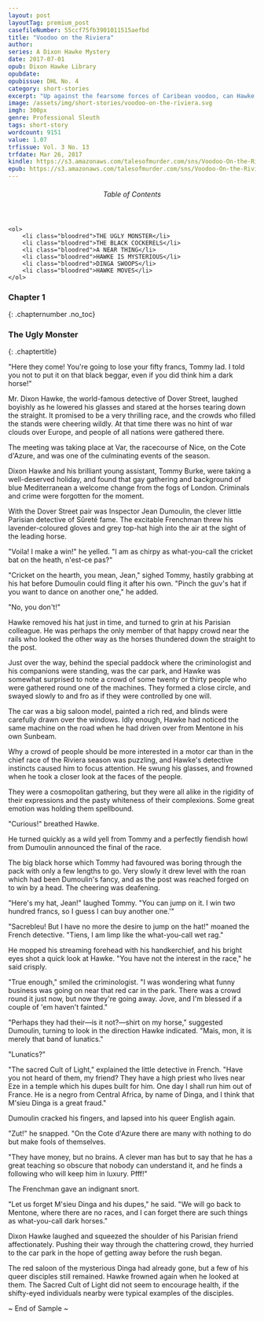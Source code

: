 ```yaml
---
layout: post
layoutTag: premium_post
casefileNumber: 55ccf75fb3901011515aefbd
title: "Voodoo on the Riviera"
author:
series: A Dixon Hawke Mystery 
date: 2017-07-01
opub: Dixon Hawke Library 
opubdate: 
opubissue: DHL No. 4
category: short-stories
excerpt: "Up against the fearsome forces of Caribean voodoo, can Hawke and his assistant Tommy Burke defeat the forces of dark magic?"
image: /assets/img/short-stories/voodoo-on-the-riviera.svg
imgh: 300px
genre: Professional Sleuth
tags: short-story
wordcount: 9151
value: 1.07
trfissue: Vol. 3 No. 13
trfdate: Mar 26, 2017
kindle: https://s3.amazonaws.com/talesofmurder.com/sns/Voodoo-On-the-Riviera.mobi
epub: https://s3.amazonaws.com/talesofmurder.com/sns/Voodoo-On-the-Riviera.epub
---
```


<div class="toc">
	<header>
		<h6>Table of Contents</h6>
	</header>
	
	<ol>
		<li class="bloodred">THE UGLY MONSTER</li>
		<li class="bloodred">THE BLACK COCKERELS</li>
		<li class="bloodred">A NEAR THING</li>
		<li class="bloodred">HAWKE IS MYSTERIOUS</li>
		<li class="bloodred">DINGA SWOOPS</li>
		<li class="bloodred">HAWKE MOVES</li>
	</ol>
</div> <!-- table-of-contents -->

### Chapter 1
{: .chapternumber .no_toc}

### The Ugly Monster
{: .chaptertitle}

&quot;Here they come! You&#39;re going to lose your fifty francs, Tommy lad. I told you not to put it on that black beggar, even if you did think him a dark horse!&quot;

Mr. Dixon Hawke, the world-famous detective of Dover Street, laughed boyishly as he lowered his glasses and stared at the horses tearing down the straight. It promised to be a very thrilling race, and the crowds who filled the stands were cheering wildly. At that time there was no hint of war clouds over Europe, and people of all nations were gathered there.

The meeting was taking place at Var, the racecourse of Nice, on the Cote d&#39;Azure, and was one of the culminating events of the season.

Dixon Hawke and his brilliant young assistant, Tommy Burke, were taking a well-deserved holiday, and found that gay gathering and background of blue Mediterranean a welcome change from the fogs of London. Criminals and crime were forgotten for the moment.

With the Dover Street pair was Inspector Jean Dumoulin, the clever little Parisian detective of Sûreté fame. The excitable Frenchman threw his lavender-coloured gloves and grey top-hat high into the air at the sight of the leading horse.

&quot;Voila! I make a win!&quot; he yelled. &quot;I am as chirpy as what-you-call the cricket bat on the heath, n&#39;est-ce pas?&quot;

&quot;Cricket on the hearth, you mean, Jean,&quot; sighed Tommy, hastily grabbing at his hat before Dumoulin could fling it after his own. &quot;Pinch the guv&#39;s hat if you want to dance on another one,&quot; he added.

&quot;No, you don&#39;t!&quot;

Hawke removed his hat just in time, and turned to grin at his Parisian colleague. He was perhaps the only member of that happy crowd near the rails who looked the other way as the horses thundered down the straight to the post.

Just over the way, behind the special paddock where the criminologist and his companions were standing, was the car park, and Hawke was somewhat surprised to note a crowd of some twenty or thirty people who were gathered round one of the machines. They formed a close circle, and swayed slowly to and fro as if they were controlled by one will.

The car was a big saloon model, painted a rich red, and blinds were carefully drawn over the windows. Idly enough, Hawke had noticed the same machine on the road when he had driven over from Mentone in his own Sunbeam.

Why a crowd of people should be more interested in a motor car than in the chief race of the Riviera season was puzzling, and Hawke&#39;s detective instincts caused him to focus attention. He swung his glasses, and frowned when he took a closer look at the faces of the people.

They were a cosmopolitan gathering, but they were all alike in the rigidity of their expressions and the pasty whiteness of their complexions. Some great emotion was holding them spellbound.

&quot;Curious!&quot; breathed Hawke.

He turned quickly as a wild yell from Tommy and a perfectly fiendish howl from Dumoulin announced the final of the race.

The big black horse which Tommy had favoured was boring through the pack with only a few lengths to go. Very slowly it drew level with the roan which had been Dumoulin&#39;s fancy, and as the post was reached forged on to win by a head. The cheering was deafening.

&quot;Here&#39;s my hat, Jean!&quot; laughed Tommy. &quot;You can jump on it. I win two hundred francs, so I guess I can buy another one.&#39;&quot;

&quot;Sacrebleu! But I have no more the desire to jump on the hat!&quot; moaned the French detective. &quot;Tiens, I am limp like the what-you-call wet rag.&quot;

He mopped his streaming forehead with his handkerchief, and his bright eyes shot a quick look at Hawke. &quot;You have not the interest in the race,&quot; he said crisply.

&quot;True enough,&quot; smiled the criminologist. &quot;I was wondering what funny business was going on near that red car in the park. There was a crowd round it just now, but now they&#39;re going away. Jove, and I&#39;m blessed if a couple of &#39;em haven&#39;t fainted.&quot;

&quot;Perhaps they had their—is it not?—shirt on my horse,&quot; suggested Dumoulin, turning to look in the direction Hawke indicated. &quot;Mais, mon, it is merely that band of lunatics.&quot;

&quot;Lunatics?&quot;

&quot;The sacred Cult of Light,&quot; explained the little detective in French. &quot;Have you not heard of them, my friend? They have a high priest who lives near Eze in a temple which his dupes built for him. One day I shall run him out of France. He is a negro from Central Africa, by name of Dinga, and I think that M&#39;sieu Dinga is a great fraud.&quot;

Dumoulin cracked his fingers, and lapsed into his queer English again.

&quot;Zut!&quot; he snapped. &quot;On the Cote d&#39;Azure there are many with nothing to do but make fools of themselves.

&quot;They have money, but no brains. A clever man has but to say that he has a great teaching so obscure that nobody can understand it, and he finds a following who will keep him in luxury. Pfff!&quot;

The Frenchman gave an indignant snort.

&quot;Let us forget M&#39;sieu Dinga and his dupes,&quot; he said. &quot;We will go back to Mentone, where there are no races, and I can forget there are such things as what-you-call dark horses.&quot;

Dixon Hawke laughed and squeezed the shoulder of his Parisian friend affectionately. Pushing their way through the chattering crowd, they hurried to the car park in the hope of getting away before the rush began.

The red saloon of the mysterious Dinga had already gone, but a few of his queer disciples still remained. Hawke frowned again when he looked at them. The Sacred Cult of Light did not seem to encourage health, if the shifty-eyed individuals nearby were typical examples of the disciples.

<p id="theend">~ End of Sample ~</p>